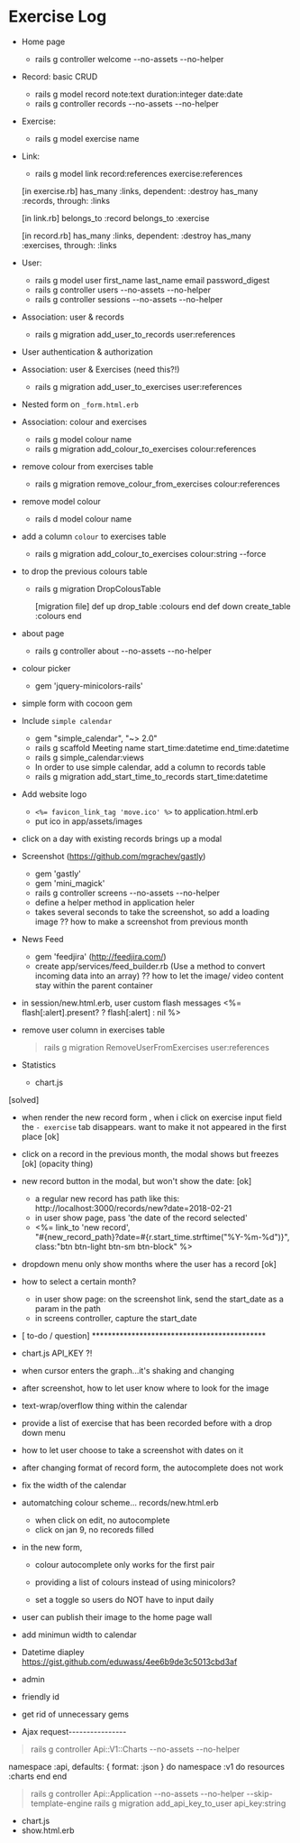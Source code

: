 # Exercise Log
- Home page
  + rails g controller welcome --no-assets --no-helper

- Record: basic CRUD
  + rails g model record note:text duration:integer date:date
  + rails g controller records --no-assets --no-helper

- Exercise:
  + rails g model exercise name

- Link:
  + rails g model link record:references exercise:references

  [in exercise.rb]
    has_many :links, dependent: :destroy
    has_many :records, through: :links

  [in link.rb]
    belongs_to :record
    belongs_to :exercise

  [in record.rb]
    has_many :links, dependent: :destroy
    has_many :exercises, through: :links

- User:
  + rails g model user first_name last_name email password_digest
  + rails g controller users --no-assets --no-helper
  + rails g controller sessions --no-assets --no-helper

- Association: user & records
  + rails g migration add_user_to_records user:references

- User authentication & authorization

- Association: user & Exercises (need this?!)
  + rails g migration add_user_to_exercises user:references

- Nested form on `_form.html.erb`

- Association: colour and exercises
  + rails g model colour name
  + rails g migration add_colour_to_exercises colour:references

- remove colour from exercises table
  + rails g migration remove_colour_from_exercises colour:references

- remove model colour
  + rails d model colour name

- add a column `colour` to exercises table
  + rails g migration add_colour_to_exercises colour:string --force

- to drop the previous colours table
  + rails g migration DropColousTable

    [migration file]
      def up
        drop_table :colours
      end
      def down
        create_table :colours
      end

- about page
  + rails g controller about --no-assets --no-helper

* colour picker
  - gem 'jquery-minicolors-rails'

* simple form with cocoon gem

* Include `simple calendar`
   - gem "simple_calendar", "~> 2.0"
   <!-- + *= require simple_calendar  -->
   + rails g scaffold Meeting name start_time:datetime end_time:datetime
   + rails g simple_calendar:views

   - In order to use simple calendar, add a column to records table
   + rails g migration add_start_time_to_records start_time:datetime

* Add website logo
  - `<%= favicon_link_tag 'move.ico' %>` to application.html.erb
  - put ico in app/assets/images

* click on a day with existing records brings up a modal

* Screenshot (https://github.com/mgrachev/gastly)
  - gem 'gastly'
  - gem 'mini_magick'
  - rails g controller screens --no-assets --no-helper
  - define a helper method in application heler
  - takes several seconds to take the screenshot, so add a loading image
  ?? how to make a screenshot from previous month

* News Feed
  - gem 'feedjira' (http://feedjira.com/)
  - create app/services/feed_builder.rb
    (Use a method to convert incoming data into an array)
  ?? how to let the image/ video content stay within the parent container
  <!-- $('img').css({"width": "50%", "height": "50%"}); -->


* in session/new.html.erb, user custom flash messages
      <%= flash[:alert].present? ? flash[:alert] : nil %>

* remove user column in exercises table
  > rails g migration RemoveUserFromExercises user:references

* Statistics
  - chart.js

[solved]

- when render the new record form , when i click on exercise input field
the `- exercise` tab disappears. want to make it not appeared in the first place [ok]

- click on a record in the previous month, the modal shows but freezes [ok]
  (opacity thing)

- new record button in the modal, but won't show the date: [ok]
  - a regular new record has path like this:
    http://localhost:3000/records/new?date=2018-02-21
  - in user show page, pass 'the date of the record selected'
  - <%= link_to 'new record',      
        "#{new_record_path}?date=#{r.start_time.strftime("%Y-%m-%d")}",
        class:"btn btn-light btn-sm btn-block" %>

- dropdown menu only show months where the user has a record [ok]

- how to select a certain month?
  - in user show page:
    on the screenshot link, send the start_date as a param in the path
  - in screens controller, capture the start_date


* [ to-do / question] ********************************************
- chart.js API_KEY ?!
- when cursor enters the graph...it's shaking and changing
- after screenshot, how to let user know where to look for the image

- text-wrap/overflow thing within the calendar

- provide a list of exercise that has been recorded before with a drop down menu
- how to let user choose to take a screenshot with dates on it

- after changing format of record form, the autocomplete does not work

- fix the width of the calendar

- automatching colour scheme... records/new.html.erb
  + when click on edit, no autocomplete
  + click on jan 9, no recoreds filled

- in the new form,
  + colour autocomplete only works for the first pair
  + providing a list of colours instead of using minicolors?

  + set a toggle so users do NOT have to input daily

- user can publish their image to the home page wall

- add minimun width to calendar

- Datetime diapley
  https://gist.github.com/eduwass/4ee6b9de3c5013cbd3af

- admin
- friendly id
- get rid of unnecessary gems



- Ajax request----------------
> rails g controller Api::V1::Charts --no-assets --no-helper

  namespace :api, defaults: { format: :json } do
    namespace :v1 do
      resources :charts
    end
  end

> rails g controller Api::Application --no-assets --no-helper --skip-template-engine
> rails g migration add_api_key_to_user api_key:string

- chart.js
- show.html.erb <script>
<!--  -->
